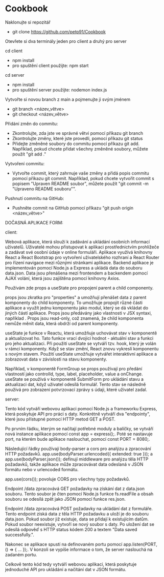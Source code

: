 # Cookbook

Naklonujte si repozitář
- git clone https://github.com/petp91/Cookbook

Otevřete si dva terminály jeden pro client a druhý pro server

cd client

- npm install
- pro spuštění client použijte: npm start

cd server

- npm install
- pro spuštění server použijte: nodemon index.js


Vytvořte si novou branch z main a pojmenujte ji svým jménem
- git branch <název_větve>
- git checkout <název_větve>


Přidání změn do commitu:
- Zkontrolujte, zda jste ve správné větvi pomocí příkazu git branch
- Zkontrolujte změny, které jste provedli, pomocí příkazu git status
- Přidejte změněné soubory do commitu pomocí příkazu git add. Například, pokud chcete přidat všechny změněné soubory, můžete použít "git add ."

Vytvoření commitu:
- Vytvořte commit, který zahrnuje vaše změny a přidá popis commitu pomocí příkazu git commit. Například, pokud chcete vytvořit commit s popisem "Upraven README soubor", 
můžete použít "git commit -m "Upraveno README souboru"". 

Pushnutí commitu na GitHub:
- Pushněte commit na GitHub pomocí příkazu "git push origin <název_větve>"



DOČASNÁ APLIKACE FORM: 

client: 

Webová aplikace, která slouží k zadávání a ukládání osobních informací uživatelů. Uživatelé mohou přistupovat k aplikaci prostřednictvím prohlížeče a zadávat své osobní údaje v online formuláři. Aplikace využívá knihovny React a React Bootstrap pro vytvoření uživatelského rozhraní a React Router pro řízení navigace mezi různými stránkami aplikace. Backend aplikace je implementován pomocí Node.js a Express a ukládá data do souboru data.json. Data jsou přenášena mezi frontendem a backendem pomocí AJAX volání, která jsou zajištěna pomocí knihovny Axios.

Používám zde props a useState pro propojení parent a child componenty.

props jsou zkratka pro "properties" a umožňují přenášet data z parent komponenty do child komponenty. To umožňuje propojit různé části aplikace a využít jednu komponentu jako modul, který se dá vkládat do jiných částí aplikace. Props jsou předávány jako vlastnosti v JSX syntaxi, například <MyComponent myProp="Hello" />. Props jsou read-only, což znamená, že child komponenta nemůže měnit data, která obdrží od parent komponenty.

useState je funkce v Reactu, která umožňuje uchovávat stav v komponentě a aktualizovat ho. Tato funkce vrací dvojici hodnot - aktuální stav a funkci pro jeho aktualizaci. Při použití useState se vytváří tzv. hook, který je volán v rámci komponenty. Když se stav změní, React znovu vykreslí komponentu s novým stavem. Použití useState umožňuje vytvářet interaktivní aplikace a zobrazovat data v závislosti na stavu komponenty.

Například, v komponentě FormGroup se props používají pro předání vlastností jako controlId, type, label, placeholder, value a onChange. useState se používá v komponentě SubmitForm pro ukládání stavu a aktualizaci dat, když uživatel odesílá formulář. Tento stav se následně používá pro zobrazení potvrzovací zprávy s údaji, které uživatel zadal.

server: 

Tento kód vytváří webovou aplikaci pomocí Node.js a frameworku Express, která poskytuje API pro práci s daty. Konkrétně vytváří dva "endpointy", které jsou přístupné pomocí HTTP metod GET a POST.

Po prvním řádku, kterým se načítají potřebné moduly a balíčky, se vytváří nová instance aplikace pomocí const app = express();. Poté se nastavuje port, na kterém bude aplikace naslouchat, pomocí const PORT = 8080;.

Následující řádky používají body-parser a cors pro analýzu a zpracování HTTP požadavků. app.use(bodyParser.urlencoded({ extended: true })); a app.use(bodyParser.json()); definují middleware pro analýzu těla HTTP požadavků, takže aplikace může zpracovávat data odeslaná v JSON formátu nebo v urlencoded formátu.

app.use(cors()); povoluje CORS pro všechny typy požadavků.

Endpoint /data zpracovává GET požadavky na získání dat z data.json souboru. Tento soubor je čten pomocí Node.js funkce fs.readFile a obsah souboru se odesílá zpět jako JSON pomocí funkce res.json.

Endpoint /data zpracovává POST požadavky na ukládání dat z formuláře. Tento endpoint získá data z těla HTTP požadavku a uloží je do souboru data.json. Pokud soubor již existuje, data se přidají k existujícím datům. Pokud soubor neexistuje, vytvoří se nový soubor s daty. Po uložení dat se odesílá odpověď s HTTP status kódem 200 a textem "Data saved successfully.".

Nakonec se aplikace spustí na definovaném portu pomocí app.listen(PORT, () => { ... });. V konzoli se vypíše informace o tom, že server naslouchá na zadaném portu.

Celkově tento kód tedy vytváří webovou aplikaci, která poskytuje jednoduché API pro ukládání a načítání dat v JSON formátu.
